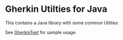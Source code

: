 # Gherkin Utilties for Java

This contains a Java library with some common Utilties

See [GherkinTest](src/test/java/io/cucumber/gherkin/util/PrettyPrintGherkinDocumentTest.java) for sample usage.